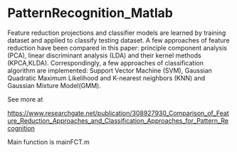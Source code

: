 # PatternRecognition_Matlab

Feature reduction projections and classifier models are learned by training dataset and applied to classify testing dataset. A few approaches of feature reduction have been compared in this paper: principle component analysis (PCA), linear discriminant analysis (LDA) and their kernel methods (KPCA,KLDA). Correspondingly, a few approaches of classification algorithm are implemented: Support Vector Machine (SVM), Gaussian Quadratic Maximum Likelihood and K-nearest neighbors (KNN) and Gaussian Mixture Model(GMM). 




See more at 

https://www.researchgate.net/publication/308927930_Comparison_of_Feature_Reduction_Approaches_and_Classification_Approaches_for_Pattern_Recognition

Main function is mainFCT.m
